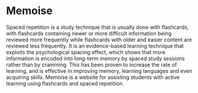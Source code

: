 # Memoise
Spaced repetition is a study technique that is usually done with flashcards, with flashcards containing newer or more difficult information being reviewed more frequently while flashcards with older and easier content are reviewed less frequently. It is an evidence-based learning technique that exploits the psychological spacing effect, which shows that more information is encoded into long-term memory by spaced study sessions rather than by cramming. This has been proven to increase the rate of learning, and is effective in improving memory, learning languages and even acquiring skills. Memoise is a website for assisting students with active learning using flashcards and spaced repetition.

